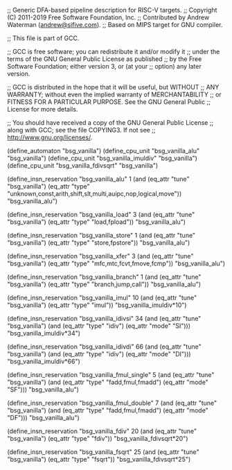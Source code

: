 ;; Generic DFA-based pipeline description for RISC-V targets.
;; Copyright (C) 2011-2019 Free Software Foundation, Inc.
;; Contributed by Andrew Waterman (andrew@sifive.com).
;; Based on MIPS target for GNU compiler.

;; This file is part of GCC.

;; GCC is free software; you can redistribute it and/or modify it
;; under the terms of the GNU General Public License as published
;; by the Free Software Foundation; either version 3, or (at your
;; option) any later version.

;; GCC is distributed in the hope that it will be useful, but WITHOUT
;; ANY WARRANTY; without even the implied warranty of MERCHANTABILITY
;; or FITNESS FOR A PARTICULAR PURPOSE.  See the GNU General Public
;; License for more details.

;; You should have received a copy of the GNU General Public License
;; along with GCC; see the file COPYING3.  If not see
;; <http://www.gnu.org/licenses/>.


(define_automaton "bsg_vanilla")
(define_cpu_unit "bsg_vanilla_alu" "bsg_vanilla")
(define_cpu_unit "bsg_vanilla_imuldiv" "bsg_vanilla")
(define_cpu_unit "bsg_vanilla_fdivsqrt" "bsg_vanilla")

(define_insn_reservation "bsg_vanilla_alu" 1
  (and (eq_attr "tune" "bsg_vanilla")
       (eq_attr "type" "unknown,const,arith,shift,slt,multi,auipc,nop,logical,move"))
  "bsg_vanilla_alu")

(define_insn_reservation "bsg_vanilla_load" 3
  (and (eq_attr "tune" "bsg_vanilla")
       (eq_attr "type" "load,fpload"))
  "bsg_vanilla_alu")

(define_insn_reservation "bsg_vanilla_store" 1
  (and (eq_attr "tune" "bsg_vanilla")
       (eq_attr "type" "store,fpstore"))
  "bsg_vanilla_alu")

(define_insn_reservation "bsg_vanilla_xfer" 3
  (and (eq_attr "tune" "bsg_vanilla")
       (eq_attr "type" "mfc,mtc,fcvt,fmove,fcmp"))
  "bsg_vanilla_alu")

(define_insn_reservation "bsg_vanilla_branch" 1
  (and (eq_attr "tune" "bsg_vanilla")
       (eq_attr "type" "branch,jump,call"))
  "bsg_vanilla_alu")

(define_insn_reservation "bsg_vanilla_imul" 10
  (and (eq_attr "tune" "bsg_vanilla")
       (eq_attr "type" "imul"))
  "bsg_vanilla_imuldiv*10")

(define_insn_reservation "bsg_vanilla_idivsi" 34
  (and (eq_attr "tune" "bsg_vanilla")
       (and (eq_attr "type" "idiv")
	    (eq_attr "mode" "SI")))
  "bsg_vanilla_imuldiv*34")

(define_insn_reservation "bsg_vanilla_idivdi" 66
  (and (eq_attr "tune" "bsg_vanilla")
       (and (eq_attr "type" "idiv")
	    (eq_attr "mode" "DI")))
  "bsg_vanilla_imuldiv*66")

(define_insn_reservation "bsg_vanilla_fmul_single" 5
  (and (eq_attr "tune" "bsg_vanilla")
       (and (eq_attr "type" "fadd,fmul,fmadd")
	    (eq_attr "mode" "SF")))
  "bsg_vanilla_alu")

(define_insn_reservation "bsg_vanilla_fmul_double" 7
  (and (eq_attr "tune" "bsg_vanilla")
       (and (eq_attr "type" "fadd,fmul,fmadd")
	    (eq_attr "mode" "DF")))
  "bsg_vanilla_alu")

(define_insn_reservation "bsg_vanilla_fdiv" 20
  (and (eq_attr "tune" "bsg_vanilla")
       (eq_attr "type" "fdiv"))
  "bsg_vanilla_fdivsqrt*20")

(define_insn_reservation "bsg_vanilla_fsqrt" 25
  (and (eq_attr "tune" "bsg_vanilla")
       (eq_attr "type" "fsqrt"))
  "bsg_vanilla_fdivsqrt*25")
